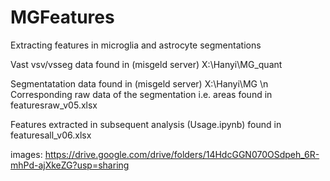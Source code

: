 # MGFeatures
Extracting features in microglia and astrocyte segmentations

Vast vsv/vsseg data found in (misgeld server) X:\Hanyi\MG_quant

Segmentatation data found in (misgeld server) X:\Hanyi\MG \n
Corresponding raw data of the segmentation i.e. areas found in featuresraw_v05.xlsx

Features extracted in subsequent analysis (Usage.ipynb) found in featuresall_v06.xlsx

images: https://drive.google.com/drive/folders/14HdcGGN070OSdpeh_6R-mhPd-ajXkeZG?usp=sharing
